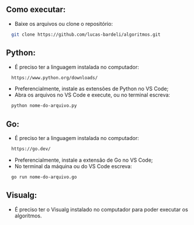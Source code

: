 
## Como executar:
* Baixe os arquivos ou clone o repositório:
```bash
  git clone https://github.com/lucas-bardeli/algoritmos.git
```

## Python:
* É preciso ter a linguagem instalada no computador:
```bash
  https://www.python.org/downloads/
```
* Preferencialmente, instale as extensões de Python no VS Code;
* Abra os arquivos no VS Code e execute, ou no terminal escreva:
```bash
  python nome-do-arquivo.py
```

## Go:
* É preciso ter a linguagem instalada no computador:
```bash
  https://go.dev/
```
* Preferencialmente, instale a extensão de Go no VS Code;
* No terminal da máquina ou do VS Code escreva:
```bash
  go run nome-do-arquivo.go
```

## Visualg:
* É preciso ter o Visualg instalado no computador para poder executar os algoritmos.
